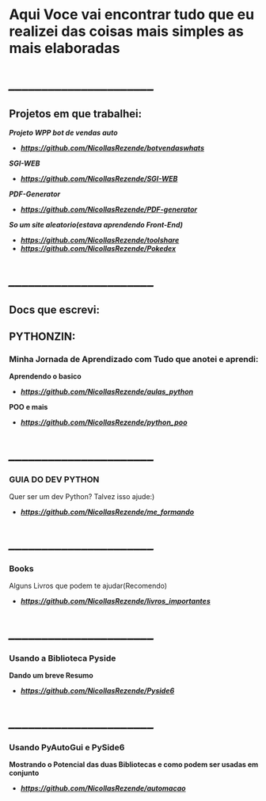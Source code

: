 # Aqui Voce vai encontrar tudo que eu realizei das coisas mais simples as mais elaboradas

# ***______________________***

## Projetos em que trabalhei: 

***Projeto WPP bot de vendas auto***

- ***https://github.com/NicollasRezende/botvendaswhats***

***SGI-WEB***
- ***https://github.com/NicollasRezende/SGI-WEB***

***PDF-Generator***
- ***https://github.com/NicollasRezende/PDF-generator***

***So um site aleatorio(estava aprendendo Front-End)***

- ***https://github.com/NicollasRezende/toolshare***
- ***https://github.com/NicollasRezende/Pokedex***

# ***______________________***

## Docs que escrevi: 



## PYTHONZIN: 

### Minha Jornada de Aprendizado com Tudo que anotei e aprendi:
**Aprendendo o basico**
- ***https://github.com/NicollasRezende/aulas_python***


  
**POO e mais**
- ***https://github.com/NicollasRezende/python_poo***

# ***______________________***

### GUIA DO DEV PYTHON
Quer ser um dev Python? Talvez isso ajude:)
- ***https://github.com/NicollasRezende/me_formando***

# ***______________________***

### Books
Alguns Livros que podem te ajudar(Recomendo)
- ***https://github.com/NicollasRezende/livros_importantes***
# ***______________________***

### Usando a Biblioteca Pyside 
**Dando um breve Resumo**
- ***https://github.com/NicollasRezende/Pyside6***
# ***______________________***

### Usando PyAutoGui e PySide6
**Mostrando o Potencial das duas Bibliotecas e como podem ser usadas em conjunto**
- ***https://github.com/NicollasRezende/automacao***






